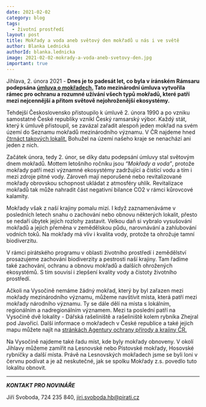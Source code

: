 ```yaml
---
date: 2021-02-02
category: blog
tags:
  - životní prostředí
layout: post
title: Mokřady a voda aneb světový den mokřadů u nás i ve světě
author: Blanka Lednická
authorId: blanka.lednicka
image: 2021-02-02-mokrady-a-voda-aneb-svetovy-den.jpg
important: true
---
```


Jihlava, 2. února 2021 - **Dnes je to padesát let, co byla v íránském Rámsaru podepsána [úmluva o mokřadech.](https://www.mzp.cz/cz/ramsarska_umluva_o_mokradech) Tato mezinárodní úmluva vytvořila rámec pro ochranu a rozumné užívání všech typů mokřadů, které patří mezi nejcennější a přitom světově nejohroženější ekosystémy.**

Tehdejší Československo přistoupilo k úmluvě 2. února 1990 a po vzniku samostatné České republiky vznikl Český ramsarský výbor. Každý stát, který k úmluvě přistoupil, se zavázal zařadit alespoň jeden mokřad na svém území do Seznamu mokřadů mezinárodního významu. V ČR najdeme hned [čtrnáct takových lokalit.](http://mokrady.ochranaprirody.cz/o-mokradech-mokrady-mezinarodniho-vyznamu-v-ceske-republice/) Bohužel na území našeho kraje se nenachází ani jeden z nich. 

Začátek února, tedy 2. únor, se díky datu podepsání úmluvy stal světovým dnem mokřadů. Mottem letošního ročníku jsou *“Mokřady a voda”*, protože mokřady patří mezi významné ekosystémy zadržující a čistící vodu a tím i  mezi zdroje pitné vody. Zároveň mají neporušené nebo revitalizované mokřady obrovskou schopnost ukládat z atmosféry uhlík. Revitalizace mokřadů tak může nahradit část negativní bilance CO2 v rámci kůrovcové kalamity. 

Mokřady však z naší krajiny pomalu mizí. I když zaznamenáváme v posledních letech snahu o zachování nebo obnovu některých lokalit, přesto se nedaří úbytek jejich rozlohy zastavit. Velkou daň si vybralo vysušování mokřadů a jejich přeměna v zemědělskou půdu, narovnávání a zahlubování vodních toků. Na mokřady má vliv i kvalita vody, protože ta ohrožuje tamní biodiverzitu.

V rámci pirátského programu v oblasti životního prostředí i zemědělství prosazujeme zachování biodiverzity a pestrosti naší krajiny. Tam řadíme také zachování, ochranu a obnovu mokřadů a dalších ohrožených ekosystémů. S tím souvisí i zlepšení kvality vody a čistoty životního prostředí.

Ačkoli na Vysočině nemáme žádný mokřad, který by byl zařazen mezi mokřady mezinárodního významu, můžeme navštívit místa, která patří mezi mokřady národního významu. Ty se dále dělí na místa s lokálním, regionálním a nadregionálním významem. Mezi ta poslední patří na Vysočině dvě lokality - Dářská rašeliniště a rašeliniště kolem rybníka Zhejral pod Javořicí. Další informace o mokřadech v České republice a také jejich mapu můžete najít na [stránkách Agentury ochrany přírody a krajiny ČR.](http://mokrady.ochranaprirody.cz/) 

Na Vysočině najdeme také řadu míst, kde byly mokřady obnoveny. V okolí Jihlavy můžeme zamířit na Lesnovské nebo Pístovské mokřady, Hosovské rybníčky a další místa. Právě na Lesnovských mokřadech jsme se byli loni v červnu podívat a je až neskutečné, jak se spolku Mokřady z.s. povedlo tuto lokalitu obnovit. 

---

***KONTAKT PRO NOVINÁŘE***

Jiří Svoboda, 724 235 840, <jiri.svoboda.hb@pirati.cz>
